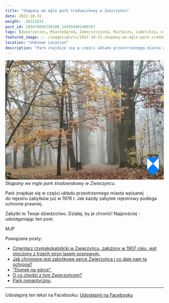 ```yaml
---
title: "Skąpany we mgle park środowiskowy w Zwierzyńcu"
date: 2022-10-31
weight: -20221031
post_id: 103478058758108_145854481489747
tags: [Zwierzyniec, MiastoOgród, Zamojszczyzna, Roztocze, Lubelskie, villarestituta, turystyka, dziedzictwo, zabytki, krajobrazy, parki]
featured_image: /../images/posts/2022-10-31-skapany-we-mgle-park-srodowiskowy-w-zwierzyncu.jpg
location: "Unknown Location"
description: "Park znajduje się w części układu przestrzennego miasta wpisanej do rejestru zabytków już w 1978 r. Jak każdy zabytek rejestrowy podlega ochronie praw..."
---
```


![Skąpany we mgle park środowiskowy w Zwierzyńcu.](/images/posts/2022-10-31-skapany-we-mgle-park-srodowiskowy-w-zwierzyncu.jpg)
*Skąpany we mgle park środowiskowy w Zwierzyńcu.*

Park znajduje się w części układu przestrzennego miasta wpisanej do rejestru zabytków już w 1978 r. Jak każdy zabytek rejestrowy podlega ochronie prawnej.

Zabytki to Twoje dziedzictwo. Działaj, by je chronić!
Najprościej - udostępniając ten post.



MJP

Powiązane posty:
- [Cmentarz rzymskokatolicki w Zwierzyńcu, założony w 1907 roku, jest otoczony z trzech stron lasem sosnowym.](/posts/Cmentarz-rzymskokatolicki-w-Zwierzyncu-zalozony-w-1907-roku)
- [Jak chronione jest zabytkowe serce Zwierzyńca i co daje nam ta ochrona?](/posts/Jak-chronione-jest-zabytkowe-serce-Zwierzynca-i-co-daje-nam)
- [“Domek na górce”.](/posts/Domek-na-gorce)
- [O co chodzi z tym Zwierzyńcem?](/posts/O-co-chodzi-z-tym-Zwierzyncem)
- [Park romantyczny.](/posts/Park-romantyczny)


---

Udostępnij ten tekst na Facebooku:
[Udostępnij na Facebooku](https://www.facebook.com/sharer/sharer.php?u=https://stowarzyszeniewachniewskiej.pl/posts/Skapany-we-mgle-park-srodowiskowy-w-Zwierzyncu)

<script type="application/ld+json">
{
  "@context": "https://schema.org",
  "@type": "BlogPosting",
  "headline": "Skąpany we mgle park środowiskowy w Zwierzyńcu",
  "datePublished": "2022-10-31",
  "dateModified": "2022-10-31",
  "author": {
    "@type": "Organization",
    "name": "Stowarzyszenie im. Aleksandry Wachniewskiej"
  },
  "publisher": {
    "@type": "Organization",
    "name": "Stowarzyszenie im. Aleksandry Wachniewskiej",
    "logo": {
      "@type": "ImageObject",
      "url": "https://stowarzyszeniewachniewskiej.pl/images/logo/logo.svg"
    }
  },
  "mainEntityOfPage": {
    "@type": "WebPage",
    "@id": "https://stowarzyszeniewachniewskiej.pl/posts/skapany-we-mgle-park-srodowiskowy-w-zwierzyncu"
  },
  "image": {
    "@type": "ImageObject",
    "url": "https://stowarzyszeniewachniewskiej.pl//images/posts/2022-10-31-skapany-we-mgle-park-srodowiskowy-w-zwierzyncu.jpg"
  },
  "articleSection": "Dziedzictwo Kulturowe i Zabytki",
  "keywords": "[Zwierzyniec, MiastoOgród, Zamojszczyzna, Roztocze, Lubelskie, villarestituta, turystyka, dziedzictwo, zabytki, krajobrazy, parki]",
  "wordCount": 37,
  "articleBody": "Park znajduje się w części układu przestrzennego miasta wpisanej do rejestru zabytków już w 1978 r. Jak każdy zabytek rejestrowy podlega ochronie prawnej.\n\nZabytki to Twoje dziedzictwo. Działaj, by je chronić!\nNajprościej - udostępniając ten post.\n\n\n\nMJP",
  "description": "Park znajduje się w części układu przestrzennego miasta wpisanej do rejestru zabytków już w 1978 r. Jak każdy zabytek rejestrowy podlega ochronie praw...",
  "copyrightHolder": null
}
</script>
<script type="application/ld+json">
{
  "@context": "https://schema.org",
  "@type": "BreadcrumbList",
  "itemListElement": [
    {
      "@type": "ListItem",
      "position": 1,
      "name": "Home",
      "item": "https://stowarzyszeniewachniewskiej.pl"
    },
    {
      "@type": "ListItem",
      "position": 2,
      "name": "posts",
      "item": "https://stowarzyszeniewachniewskiej.pl/posts"
    },
    {
      "@type": "ListItem",
      "position": 3,
      "name": "Skąpany we mgle park środowiskowy w Zwierzyńcu",
      "item": "https://stowarzyszeniewachniewskiej.pl/posts/skapany-we-mgle-park-srodowiskowy-w-zwierzyncu"
    }
  ]
}
</script>

